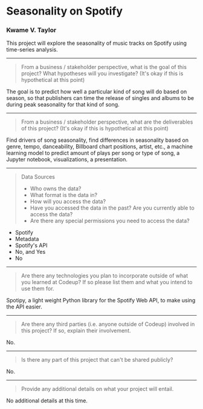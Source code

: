 # Seasonality on Spotify
### Kwame V. Taylor

This project will explore the seasonality of music tracks on Spotify using time-series analysis.

---

> From a business / stakeholder perspective, what is the goal of this project? What hypotheses will you investigate? (It's okay if this is hypothetical at this point)

The goal is to predict how well a particular kind of song will do based on season, so that publishers can time the release of singles and albums to be during peak seasonality for that kind of song.

---

> From a business / stakeholder perspective, what are the deliverables of this project? (It's okay if this is hypothetical at this point)

Find drivers of song seasonality, find differences in seasonality based on genre, tempo, danceability, Billboard chart positions, artist, etc., a machine learning model to predict amount of plays per song or type of song, a Jupyter notebook, visualizations, a presentation.

---

> Data Sources
> - Who owns the data?
> - What format is the data in?
> - How will you access the data?
> - Have you accessed the data in the past? Are you currently able to access the data?
> - Are there any special permissions you need to access the data?

- Spotify
- Metadata
- Spotify's API
- No, and Yes
- No

---

> Are there any technologies you plan to incorporate outside of what you learned at Codeup? If so please list them and what you intend to use them for.

Spotipy, a light weight Python library for the Spotify Web API, to make using the API easier.

---

> Are there any third parties (i.e. anyone outside of Codeup) involved in this project? If so, explain their involvement.

No.

---

> Is there any part of this project that can't be shared publicly?

No.

---

> Provide any additional details on what your project will entail.

No additional details at this time.